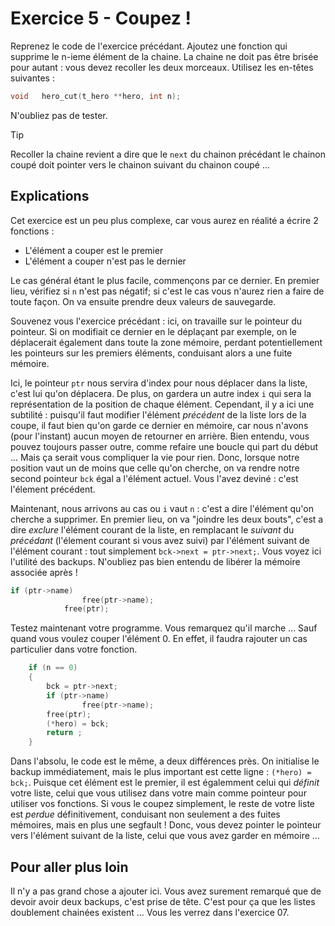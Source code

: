 # Exercice 5 - Coupez !
Reprenez le code de l'exercice précédant. Ajoutez une fonction qui supprime le n-ieme élément de la chaine. La chaine ne doit pas être brisée pour autant : vous devez recoller les deux morceaux. Utilisez les en-têtes suivantes :
```C
void   hero_cut(t_hero **hero, int n);
```
N'oubliez pas de tester. 
> [!TIP]
> Recoller la chaine revient a dire que le `next` du chainon précédant le chainon coupé doit pointer vers le chainon suivant du chainon coupé ... 

## Explications

Cet exercice est un peu plus complexe, car vous aurez en réalité a écrire 2 fonctions : 
* L'élément a couper est le premier
* L'élément a couper n'est pas le dernier

Le cas général étant le plus facile, commençons par ce dernier. En premier lieu, vérifiez si `n` n'est pas négatif; si c'est le cas vous n'aurez rien a faire de toute façon. On va ensuite prendre deux valeurs de sauvegarde.

Souvenez vous l'exercice précédant : ici, on travaille sur le pointeur du pointeur. Si on modifiait ce dernier en le déplaçant par exemple, on le déplacerait également dans toute la zone mémoire, perdant potentiellement les pointeurs sur les premiers éléments, conduisant alors a une fuite mémoire. 

Ici, le pointeur `ptr` nous servira d'index pour nous déplacer dans la liste, c'est lui qu'on déplacera. De plus, on gardera un autre index `i` qui sera la représentation de la position de chaque élément. Cependant, il y a ici une subtilité : puisqu'il faut modifier l'élément _précédent_ de la liste lors de la coupe, il faut bien qu'on garde ce dernier en mémoire, car nous n'avons (pour l'instant) aucun moyen de retourner en arrière. Bien entendu, vous pouvez toujours passer outre, comme refaire une boucle qui part du début ... Mais ça serait vous compliquer la vie pour rien. Donc, lorsque notre position vaut un de moins que celle qu'on cherche, on va rendre notre second pointeur `bck` égal a l'élément actuel. Vous l'avez deviné : c'est l'élement précédent.

Maintenant, nous arrivons au cas ou `i` vaut `n` : c'est a dire l'élément qu'on cherche a supprimer. En premier lieu, on va "joindre les deux bouts", c'est a dire _exclure_ l'élément courant de la liste, en remplacant le _suivant_ du _précédant_ (l'élement courant si vous avez suivi) par l'élément suivant de l'élément courant : tout simplement `bck->next = ptr->next;`.
Vous voyez ici l'utilité des backups. N'oubliez pas bien entendu de libérer la mémoire associée après !
```C
if (ptr->name)
                free(ptr->name);
            free(ptr);
```
Testez maintenant votre programme. Vous remarquez qu'il marche ... Sauf quand vous voulez couper l'élément 0. En effet, il faudra rajouter un cas particulier dans votre fonction. 

```C
    if (n == 0)
    {
        bck = ptr->next;
        if (ptr->name)
                free(ptr->name);
        free(ptr);
        (*hero) = bck;
        return ;
    }
```
Dans l'absolu, le code est le même, a deux différences près. On initialise le backup immédiatement, mais le plus important est cette ligne : `(*hero) = bck;`. Puisque cet élément est le premier, il est égalemment celui qui _définit_ votre liste, celui que vous utilisez dans votre main comme pointeur pour utiliser vos fonctions. Si vous le coupez simplement, le reste de votre liste est _perdue_ définitivement, conduisant non seulement a des fuites mémoires, mais en plus une segfault ! Donc, vous devez pointer le pointeur vers l'élément suivant de la liste, celui que vous avez garder en mémoire ... 
## Pour aller plus loin
Il n'y a pas grand chose a ajouter ici. Vous avez surement remarqué que de devoir avoir deux backups, c'est prise de tête. C'est pour ça que les listes doublement chainées existent ... Vous les verrez dans l'exercice 07.